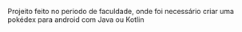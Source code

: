 Projeito feito no periodo de faculdade, onde foi necessário criar uma pokédex para android com Java ou Kotlin